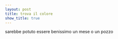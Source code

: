```yaml
---
layout: post
title: trova il colore
show_title: true
---
```


sarebbe potuto essere benissimo un mese o un pozzo